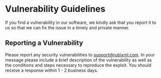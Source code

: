 # Vulnerability Guidelines
If you find a vulnerability in our software, we kindly ask that you report it to us so that we can fix the issue in a timely and private manner.

## Reporting a Vulnerability
Please report any security vulnerabilities to support@rubixml.com. In your message please include a brief description of the vulnerability as well as the conditions and steps necessary to reproduce the exploit. You should receive a response within 1 - 2 business days.
